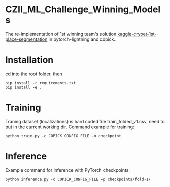 # CZII_ML_Challenge_Winning_Models
The re-implementation of 1st winning team's solution [kaggle-cryoet-1st-place-segmentation](https://github.com/ChristofHenkel/kaggle-cryoet-1st-place-segmentation/tree/main) in pytorch-lightning and copick..

# Installation
cd into the root folder, then 
```
pip install -r requirements.txt
pip install -e .
```


# Training 
Traning dataset (localizations) is hard coded file train_folded_v1.csv, need to put in the current working dir. Command example for training: 
```
python train.py -c COPICK_CONFIG_FILE -o checkpoint 
```


# Inference
Example command for inference with PyTorch checkpoints: 

```
python inference.py -c COPICK_CONFIG_FILE -p checkpoints/fold-1/
```